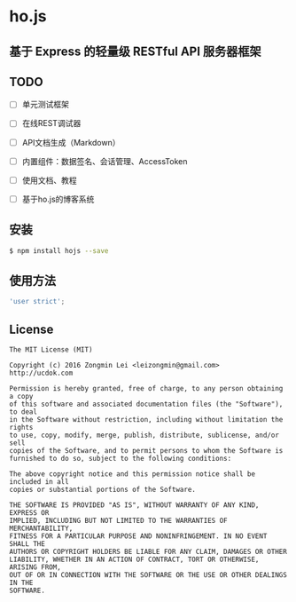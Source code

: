 # ho.js
## 基于 Express 的轻量级 RESTful API 服务器框架


## TODO

- [ ] 单元测试框架
- [ ] 在线REST调试器
- [ ] API文档生成（Markdown）
- [ ] 内置组件：数据签名、会话管理、AccessToken
- [ ] 使用文档、教程
- [ ] 基于ho.js的博客系统


## 安装

```bash
$ npm install hojs --save
```


## 使用方法

```javascript
'user strict';

```


## License

```
The MIT License (MIT)

Copyright (c) 2016 Zongmin Lei <leizongmin@gmail.com>
http://ucdok.com

Permission is hereby granted, free of charge, to any person obtaining a copy
of this software and associated documentation files (the "Software"), to deal
in the Software without restriction, including without limitation the rights
to use, copy, modify, merge, publish, distribute, sublicense, and/or sell
copies of the Software, and to permit persons to whom the Software is
furnished to do so, subject to the following conditions:

The above copyright notice and this permission notice shall be included in all
copies or substantial portions of the Software.

THE SOFTWARE IS PROVIDED "AS IS", WITHOUT WARRANTY OF ANY KIND, EXPRESS OR
IMPLIED, INCLUDING BUT NOT LIMITED TO THE WARRANTIES OF MERCHANTABILITY,
FITNESS FOR A PARTICULAR PURPOSE AND NONINFRINGEMENT. IN NO EVENT SHALL THE
AUTHORS OR COPYRIGHT HOLDERS BE LIABLE FOR ANY CLAIM, DAMAGES OR OTHER
LIABILITY, WHETHER IN AN ACTION OF CONTRACT, TORT OR OTHERWISE, ARISING FROM,
OUT OF OR IN CONNECTION WITH THE SOFTWARE OR THE USE OR OTHER DEALINGS IN THE
SOFTWARE.
```
